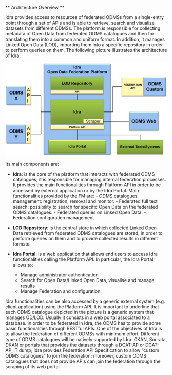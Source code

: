 ** Architecture Overview **

Idra provides access to resources of federated ODMSs from a single-entry point
through a set of APIs and is able to retrieve, search and visualize datasets
from different ODMSs. The platform is responsible for collecting metadata of
Open Data from federated ODMS catalogues and then for translating them into a
common and uniform format. In addition, it manages Linked Open Data (LOD),
importing them into a specific repository in order to perform queries on them.
The following picture illustrates the architecture of Idra.

![alt tag](idra_architecture.png "Idra Architecture")

Its main components are:

-   **Idra**: is the core of the platform that interacts with federated ODMS
    catalogues; it is responsible for managing internal federation processes. It
    provides the main functionalities through Platform API in order to be
    accessed by external application or by the Idra Portal. Main functionalities
    provided by the FM are: - ODMS catalogues management: registration, removal
    and monitor. - Federated full text search: possibility to search for
    specific Open Data on the federated ODMS catalogues. - Federated queries on
    Linked Open Data. - Federation configuration management

-   **LOD Repository**: is the central store in which collected Linked Open Data
    retrieved from federated ODMS catalogues are stored, in order to perform
    queries on them and to provide collected results in different formats.

-   **Idra Portal**: is a web application that allows end users to access Idra
    functionalities calling the Platform API. In particular, the Idra Portal
    allows to:
    -   Manage administrator authentication
    -   Search for Open Data/Linked Open Data, visualise and manage results
    -   Manage Federation and configuration.

Idra functionalities can be also accessed by a generic external system (e.g.
client application) using the Platform API. It is important to underline that
each ODMS catalogue depicted in the picture is a generic system that manages
OD/LOD. Usually it consists in a web portal associated to a database. In order
to be federated in Idra, the ODMS has to provide some basic functionalities
through RESTful APIs. One of the objectives of Idra is to allow the federation
of different ODMSs with minimum effort. Different type of ODMS catalogues will
be natively supported by Idra: CKAN, Socrata, DKAN or portals that provides the
datasets through a DCAT-AP or DCAT-AP_IT dump; Idra provides Federation API
Specification to allow “custom ODMS catalogues” to join the federation;
moreover, custom ODMS catalogues that does not provide APIs can join the
federation through the scraping of its web portal.
